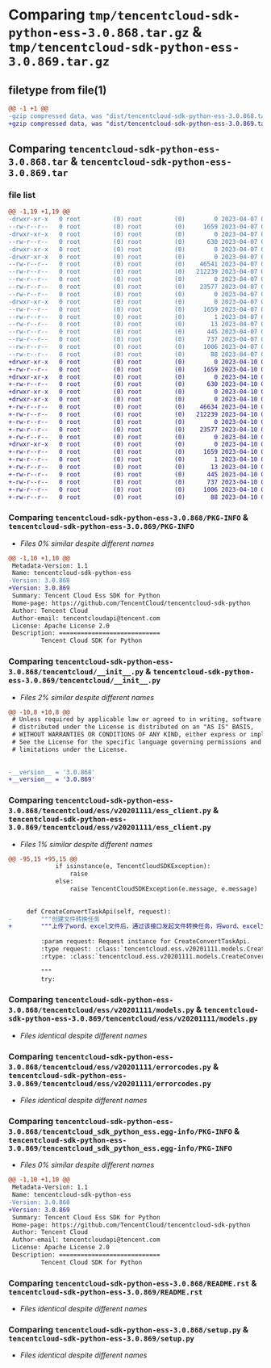 # Comparing `tmp/tencentcloud-sdk-python-ess-3.0.868.tar.gz` & `tmp/tencentcloud-sdk-python-ess-3.0.869.tar.gz`

## filetype from file(1)

```diff
@@ -1 +1 @@
-gzip compressed data, was "dist/tencentcloud-sdk-python-ess-3.0.868.tar", last modified: Fri Apr  7 00:38:05 2023, max compression
+gzip compressed data, was "dist/tencentcloud-sdk-python-ess-3.0.869.tar", last modified: Mon Apr 10 03:05:18 2023, max compression
```

## Comparing `tencentcloud-sdk-python-ess-3.0.868.tar` & `tencentcloud-sdk-python-ess-3.0.869.tar`

### file list

```diff
@@ -1,19 +1,19 @@
-drwxr-xr-x   0 root         (0) root         (0)        0 2023-04-07 00:38:05.000000 tencentcloud-sdk-python-ess-3.0.868/
--rw-r--r--   0 root         (0) root         (0)     1659 2023-04-07 00:38:05.000000 tencentcloud-sdk-python-ess-3.0.868/PKG-INFO
-drwxr-xr-x   0 root         (0) root         (0)        0 2023-04-07 00:38:05.000000 tencentcloud-sdk-python-ess-3.0.868/tencentcloud/
--rw-r--r--   0 root         (0) root         (0)      630 2023-04-07 00:38:05.000000 tencentcloud-sdk-python-ess-3.0.868/tencentcloud/__init__.py
-drwxr-xr-x   0 root         (0) root         (0)        0 2023-04-07 00:38:05.000000 tencentcloud-sdk-python-ess-3.0.868/tencentcloud/ess/
-drwxr-xr-x   0 root         (0) root         (0)        0 2023-04-07 00:38:05.000000 tencentcloud-sdk-python-ess-3.0.868/tencentcloud/ess/v20201111/
--rw-r--r--   0 root         (0) root         (0)    46541 2023-04-07 00:38:05.000000 tencentcloud-sdk-python-ess-3.0.868/tencentcloud/ess/v20201111/ess_client.py
--rw-r--r--   0 root         (0) root         (0)   212239 2023-04-07 00:38:05.000000 tencentcloud-sdk-python-ess-3.0.868/tencentcloud/ess/v20201111/models.py
--rw-r--r--   0 root         (0) root         (0)        0 2023-04-07 00:38:05.000000 tencentcloud-sdk-python-ess-3.0.868/tencentcloud/ess/v20201111/__init__.py
--rw-r--r--   0 root         (0) root         (0)    23577 2023-04-07 00:38:05.000000 tencentcloud-sdk-python-ess-3.0.868/tencentcloud/ess/v20201111/errorcodes.py
--rw-r--r--   0 root         (0) root         (0)        0 2023-04-07 00:38:05.000000 tencentcloud-sdk-python-ess-3.0.868/tencentcloud/ess/__init__.py
-drwxr-xr-x   0 root         (0) root         (0)        0 2023-04-07 00:38:05.000000 tencentcloud-sdk-python-ess-3.0.868/tencentcloud_sdk_python_ess.egg-info/
--rw-r--r--   0 root         (0) root         (0)     1659 2023-04-07 00:38:05.000000 tencentcloud-sdk-python-ess-3.0.868/tencentcloud_sdk_python_ess.egg-info/PKG-INFO
--rw-r--r--   0 root         (0) root         (0)        1 2023-04-07 00:38:05.000000 tencentcloud-sdk-python-ess-3.0.868/tencentcloud_sdk_python_ess.egg-info/dependency_links.txt
--rw-r--r--   0 root         (0) root         (0)       13 2023-04-07 00:38:05.000000 tencentcloud-sdk-python-ess-3.0.868/tencentcloud_sdk_python_ess.egg-info/top_level.txt
--rw-r--r--   0 root         (0) root         (0)      445 2023-04-07 00:38:05.000000 tencentcloud-sdk-python-ess-3.0.868/tencentcloud_sdk_python_ess.egg-info/SOURCES.txt
--rw-r--r--   0 root         (0) root         (0)      737 2023-04-07 00:38:05.000000 tencentcloud-sdk-python-ess-3.0.868/README.rst
--rw-r--r--   0 root         (0) root         (0)     1006 2023-04-07 00:38:05.000000 tencentcloud-sdk-python-ess-3.0.868/setup.py
--rw-r--r--   0 root         (0) root         (0)       88 2023-04-07 00:38:05.000000 tencentcloud-sdk-python-ess-3.0.868/setup.cfg
+drwxr-xr-x   0 root         (0) root         (0)        0 2023-04-10 03:05:18.000000 tencentcloud-sdk-python-ess-3.0.869/
+-rw-r--r--   0 root         (0) root         (0)     1659 2023-04-10 03:05:18.000000 tencentcloud-sdk-python-ess-3.0.869/PKG-INFO
+drwxr-xr-x   0 root         (0) root         (0)        0 2023-04-10 03:05:18.000000 tencentcloud-sdk-python-ess-3.0.869/tencentcloud/
+-rw-r--r--   0 root         (0) root         (0)      630 2023-04-10 03:05:18.000000 tencentcloud-sdk-python-ess-3.0.869/tencentcloud/__init__.py
+drwxr-xr-x   0 root         (0) root         (0)        0 2023-04-10 03:05:18.000000 tencentcloud-sdk-python-ess-3.0.869/tencentcloud/ess/
+drwxr-xr-x   0 root         (0) root         (0)        0 2023-04-10 03:05:18.000000 tencentcloud-sdk-python-ess-3.0.869/tencentcloud/ess/v20201111/
+-rw-r--r--   0 root         (0) root         (0)    46634 2023-04-10 03:05:18.000000 tencentcloud-sdk-python-ess-3.0.869/tencentcloud/ess/v20201111/ess_client.py
+-rw-r--r--   0 root         (0) root         (0)   212239 2023-04-10 03:05:18.000000 tencentcloud-sdk-python-ess-3.0.869/tencentcloud/ess/v20201111/models.py
+-rw-r--r--   0 root         (0) root         (0)        0 2023-04-10 03:05:18.000000 tencentcloud-sdk-python-ess-3.0.869/tencentcloud/ess/v20201111/__init__.py
+-rw-r--r--   0 root         (0) root         (0)    23577 2023-04-10 03:05:18.000000 tencentcloud-sdk-python-ess-3.0.869/tencentcloud/ess/v20201111/errorcodes.py
+-rw-r--r--   0 root         (0) root         (0)        0 2023-04-10 03:05:18.000000 tencentcloud-sdk-python-ess-3.0.869/tencentcloud/ess/__init__.py
+drwxr-xr-x   0 root         (0) root         (0)        0 2023-04-10 03:05:18.000000 tencentcloud-sdk-python-ess-3.0.869/tencentcloud_sdk_python_ess.egg-info/
+-rw-r--r--   0 root         (0) root         (0)     1659 2023-04-10 03:05:18.000000 tencentcloud-sdk-python-ess-3.0.869/tencentcloud_sdk_python_ess.egg-info/PKG-INFO
+-rw-r--r--   0 root         (0) root         (0)        1 2023-04-10 03:05:18.000000 tencentcloud-sdk-python-ess-3.0.869/tencentcloud_sdk_python_ess.egg-info/dependency_links.txt
+-rw-r--r--   0 root         (0) root         (0)       13 2023-04-10 03:05:18.000000 tencentcloud-sdk-python-ess-3.0.869/tencentcloud_sdk_python_ess.egg-info/top_level.txt
+-rw-r--r--   0 root         (0) root         (0)      445 2023-04-10 03:05:18.000000 tencentcloud-sdk-python-ess-3.0.869/tencentcloud_sdk_python_ess.egg-info/SOURCES.txt
+-rw-r--r--   0 root         (0) root         (0)      737 2023-04-10 03:05:18.000000 tencentcloud-sdk-python-ess-3.0.869/README.rst
+-rw-r--r--   0 root         (0) root         (0)     1006 2023-04-10 03:05:18.000000 tencentcloud-sdk-python-ess-3.0.869/setup.py
+-rw-r--r--   0 root         (0) root         (0)       88 2023-04-10 03:05:18.000000 tencentcloud-sdk-python-ess-3.0.869/setup.cfg
```

### Comparing `tencentcloud-sdk-python-ess-3.0.868/PKG-INFO` & `tencentcloud-sdk-python-ess-3.0.869/PKG-INFO`

 * *Files 0% similar despite different names*

```diff
@@ -1,10 +1,10 @@
 Metadata-Version: 1.1
 Name: tencentcloud-sdk-python-ess
-Version: 3.0.868
+Version: 3.0.869
 Summary: Tencent Cloud Ess SDK for Python
 Home-page: https://github.com/TencentCloud/tencentcloud-sdk-python
 Author: Tencent Cloud
 Author-email: tencentcloudapi@tencent.com
 License: Apache License 2.0
 Description: ============================
         Tencent Cloud SDK for Python
```

### Comparing `tencentcloud-sdk-python-ess-3.0.868/tencentcloud/__init__.py` & `tencentcloud-sdk-python-ess-3.0.869/tencentcloud/__init__.py`

 * *Files 2% similar despite different names*

```diff
@@ -10,8 +10,8 @@
 # Unless required by applicable law or agreed to in writing, software
 # distributed under the License is distributed on an "AS IS" BASIS,
 # WITHOUT WARRANTIES OR CONDITIONS OF ANY KIND, either express or implied.
 # See the License for the specific language governing permissions and
 # limitations under the License.
 
 
-__version__ = '3.0.868'
+__version__ = '3.0.869'
```

### Comparing `tencentcloud-sdk-python-ess-3.0.868/tencentcloud/ess/v20201111/ess_client.py` & `tencentcloud-sdk-python-ess-3.0.869/tencentcloud/ess/v20201111/ess_client.py`

 * *Files 1% similar despite different names*

```diff
@@ -95,15 +95,15 @@
             if isinstance(e, TencentCloudSDKException):
                 raise
             else:
                 raise TencentCloudSDKException(e.message, e.message)
 
 
     def CreateConvertTaskApi(self, request):
-        """创建文件转换任务
+        """上传了word、excel文件后，通过该接口发起文件转换任务，将word、excel文件转换为pdf文件。
 
         :param request: Request instance for CreateConvertTaskApi.
         :type request: :class:`tencentcloud.ess.v20201111.models.CreateConvertTaskApiRequest`
         :rtype: :class:`tencentcloud.ess.v20201111.models.CreateConvertTaskApiResponse`
 
         """
         try:
```

### Comparing `tencentcloud-sdk-python-ess-3.0.868/tencentcloud/ess/v20201111/models.py` & `tencentcloud-sdk-python-ess-3.0.869/tencentcloud/ess/v20201111/models.py`

 * *Files identical despite different names*

### Comparing `tencentcloud-sdk-python-ess-3.0.868/tencentcloud/ess/v20201111/errorcodes.py` & `tencentcloud-sdk-python-ess-3.0.869/tencentcloud/ess/v20201111/errorcodes.py`

 * *Files identical despite different names*

### Comparing `tencentcloud-sdk-python-ess-3.0.868/tencentcloud_sdk_python_ess.egg-info/PKG-INFO` & `tencentcloud-sdk-python-ess-3.0.869/tencentcloud_sdk_python_ess.egg-info/PKG-INFO`

 * *Files 0% similar despite different names*

```diff
@@ -1,10 +1,10 @@
 Metadata-Version: 1.1
 Name: tencentcloud-sdk-python-ess
-Version: 3.0.868
+Version: 3.0.869
 Summary: Tencent Cloud Ess SDK for Python
 Home-page: https://github.com/TencentCloud/tencentcloud-sdk-python
 Author: Tencent Cloud
 Author-email: tencentcloudapi@tencent.com
 License: Apache License 2.0
 Description: ============================
         Tencent Cloud SDK for Python
```

### Comparing `tencentcloud-sdk-python-ess-3.0.868/README.rst` & `tencentcloud-sdk-python-ess-3.0.869/README.rst`

 * *Files identical despite different names*

### Comparing `tencentcloud-sdk-python-ess-3.0.868/setup.py` & `tencentcloud-sdk-python-ess-3.0.869/setup.py`

 * *Files identical despite different names*

